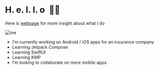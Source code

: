# H. e. l. l. o  🖖🏻

Here is [webpage](https://ybonnetain.dev) for more insight about what I do

![me](https://ybonnetain.dev/favicon-96x96.png)

<!--
**ybonnetain/ybonnetain** is a ✨ _special_ ✨ repository because its `README.md` (this file) appears on your GitHub profile.
-->

- I’m currently working on Android / iOS apps for an insurance company
- Learning Jetpack Compose
- Learning SwiftUI
- Learning KMP
- I’m looking to collaborate on more mobile apps


